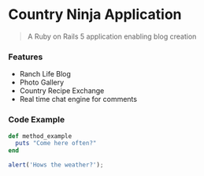 # Country Ninja Application

> A Ruby on Rails 5 application enabling blog creation

### Features

- Ranch Life Blog
- Photo Gallery
- Country Recipe Exchange
- Real time chat engine for comments

### Code Example

```ruby
def method_example
  puts "Come here often?"
end
```

```javascript
alert('Hows the weather?');
```
